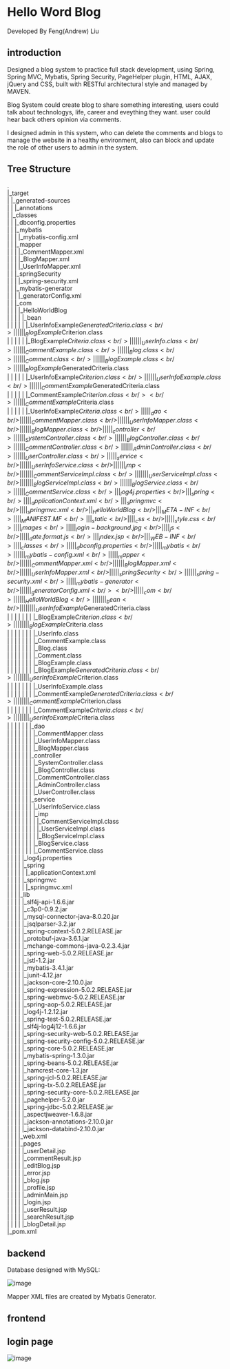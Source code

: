 # Hello Word Blog
Developed By Feng(Andrew) Liu
## introduction 
Designed a blog system to practice full stack development, using Spring, Spring MVC, Mybatis, Spring Security, PageHelper plugin, HTML, AJAX, jQuery and CSS, built with RESTful architectural style and managed by MAVEN.

Blog System could create blog to share something interesting, users could talk about technologys, life, career and eveything they want. user could hear back others opinion via comments.

I designed admin in this system, who can delete the comments and blogs to manage the website in a healthy environment, also can block and update the role of other users to admin in the system.

## Tree Structure
.<br/>
|_target<br/>
| |_generated-sources<br/>
| | |_annotations<br/>
| |_classes<br/>
| | |_dbconfig.properties<br/>
| | |_mybatis<br/>
| | | |_mybatis-config.xml<br/>
| | |_mapper<br/>
| | | |_CommentMapper.xml<br/>
| | | |_BlogMapper.xml<br/>
| | | |_UserInfoMapper.xml<br/>
| | |_springSecurity<br/>
| | | |_spring-security.xml<br/>
| | |_mybatis-generator<br/>
| | | |_generatorConfig.xml<br/>
| | |_com<br/>
| | | |_HelloWorldBlog<br/>
| | | | |_bean<br/>
| | | | | |_UserInfoExample$GeneratedCriteria.class<br/>
| | | | | |_BlogExample$Criterion.class<br/>
| | | | | |_BlogExample$Criteria.class<br/>
| | | | | |_UserInfo.class<br/>
| | | | | |_CommentExample.class<br/>
| | | | | |_Blog.class<br/>
| | | | | |_Comment.class<br/>
| | | | | |_BlogExample.class<br/>
| | | | | |_BlogExample$GeneratedCriteria.class<br/>
| | | | | |_UserInfoExample$Criterion.class<br/>
| | | | | |_UserInfoExample.class<br/>
| | | | | |_CommentExample$GeneratedCriteria.class<br/>
| | | | | |_CommentExample$Criterion.class<br/><br/>
| | | | | |_CommentExample$Criteria.class<br/>
| | | | | |_UserInfoExample$Criteria.class<br/>
| | | | |_dao<br/>
| | | | | |_CommentMapper.class<br/>
| | | | | |_UserInfoMapper.class<br/>
| | | | | |_BlogMapper.class<br/>
| | | | |_controller<br/>
| | | | | |_SystemController.class<br/>
| | | | | |_BlogController.class<br/>
| | | | | |_CommentController.class<br/>
| | | | | |_AdminController.class<br/>
| | | | | |_UserController.class<br/>
| | | | |_service<br/>
| | | | | |_UserInfoService.class<br/>
| | | | | |_imp<br/>
| | | | | | |_CommentServiceImpl.class<br/>
| | | | | | |_UserServiceImpl.class<br/>
| | | | | | |_BlogServiceImpl.class<br/>
| | | | | |_BlogService.class<br/>
| | | | | |_CommentService.class<br/>
| | |_log4j.properties<br/>
| | |_spring<br/>
| | | |_applicationContext.xml<br/>
| | |_springmvc<br/>
| | | |_springmvc.xml<br/>
| |_HelloWorldBlog<br/>
| | |_META-INF<br/>
| | | |_MANIFEST.MF<br/>
| | |_static<br/>
| | | |_css<br/>
| | | | |_style.css<br/>
| | | |_images<br/>
| | | | |_login-background.jpg<br/>
| | | |_js<br/>
| | | | |_date.format.js<br/>
| | |_index.jsp<br/>
| | |_WEB-INF<br/>
| | | |_classes<br/>
| | | | |_dbconfig.properties<br/>
| | | | |_mybatis<br/>
| | | | | |_mybatis-config.xml<br/>
| | | | |_mapper<br/>
| | | | | |_CommentMapper.xml<br/>
| | | | | |_BlogMapper.xml<br/>
| | | | | |_UserInfoMapper.xml<br/>
| | | | |_springSecurity<br/>
| | | | | |_spring-security.xml<br/>
| | | | |_mybatis-generator<br/>
| | | | | |_generatorConfig.xml<br/><br/>
| | | | |_com<br/>
| | | | | |_HelloWorldBlog<br/>
| | | | | | |_bean<br/>
| | | | | | | |_UserInfoExample$GeneratedCriteria.class<br/>
| | | | | | | |_BlogExample$Criterion.class<br/>
| | | | | | | |_BlogExample$Criteria.class<br/>
| | | | | | | |_UserInfo.class<br/>
| | | | | | | |_CommentExample.class<br/>
| | | | | | | |_Blog.class<br/>
| | | | | | | |_Comment.class<br/>
| | | | | | | |_BlogExample.class<br/>
| | | | | | | |_BlogExample$GeneratedCriteria.class<br/>
| | | | | | | |_UserInfoExample$Criterion.class<br/>
| | | | | | | |_UserInfoExample.class<br/>
| | | | | | | |_CommentExample$GeneratedCriteria.class<br/>
| | | | | | | |_CommentExample$Criterion.class<br/>
| | | | | | | |_CommentExample$Criteria.class<br/>
| | | | | | | |_UserInfoExample$Criteria.class<br/>
| | | | | | |_dao<br/>
| | | | | | | |_CommentMapper.class<br/>
| | | | | | | |_UserInfoMapper.class<br/>
| | | | | | | |_BlogMapper.class<br/>
| | | | | | |_controller<br/>
| | | | | | | |_SystemController.class<br/>
| | | | | | | |_BlogController.class<br/>
| | | | | | | |_CommentController.class<br/>
| | | | | | | |_AdminController.class<br/>
| | | | | | | |_UserController.class<br/>
| | | | | | |_service<br/>
| | | | | | | |_UserInfoService.class<br/>
| | | | | | | |_imp<br/>
| | | | | | | | |_CommentServiceImpl.class<br/>
| | | | | | | | |_UserServiceImpl.class<br/>
| | | | | | | | |_BlogServiceImpl.class<br/>
| | | | | | | |_BlogService.class<br/>
| | | | | | | |_CommentService.class<br/>
| | | | |_log4j.properties<br/>
| | | | |_spring<br/>
| | | | | |_applicationContext.xml<br/>
| | | | |_springmvc<br/>
| | | | | |_springmvc.xml<br/>
| | | |_lib<br/>
| | | | |_slf4j-api-1.6.6.jar<br/>
| | | | |_c3p0-0.9.2.jar<br/>
| | | | |_mysql-connector-java-8.0.20.jar<br/>
| | | | |_jsqlparser-3.2.jar<br/>
| | | | |_spring-context-5.0.2.RELEASE.jar<br/>
| | | | |_protobuf-java-3.6.1.jar<br/>
| | | | |_mchange-commons-java-0.2.3.4.jar<br/>
| | | | |_spring-web-5.0.2.RELEASE.jar<br/>
| | | | |_jstl-1.2.jar<br/>
| | | | |_mybatis-3.4.1.jar<br/>
| | | | |_junit-4.12.jar<br/>
| | | | |_jackson-core-2.10.0.jar<br/>
| | | | |_spring-expression-5.0.2.RELEASE.jar<br/>
| | | | |_spring-webmvc-5.0.2.RELEASE.jar<br/>
| | | | |_spring-aop-5.0.2.RELEASE.jar<br/>
| | | | |_log4j-1.2.12.jar<br/>
| | | | |_spring-test-5.0.2.RELEASE.jar<br/>
| | | | |_slf4j-log4j12-1.6.6.jar<br/>
| | | | |_spring-security-web-5.0.2.RELEASE.jar<br/>
| | | | |_spring-security-config-5.0.2.RELEASE.jar<br/>
| | | | |_spring-core-5.0.2.RELEASE.jar<br/>
| | | | |_mybatis-spring-1.3.0.jar<br/>
| | | | |_spring-beans-5.0.2.RELEASE.jar<br/>
| | | | |_hamcrest-core-1.3.jar<br/>
| | | | |_spring-jcl-5.0.2.RELEASE.jar<br/>
| | | | |_spring-tx-5.0.2.RELEASE.jar<br/>
| | | | |_spring-security-core-5.0.2.RELEASE.jar<br/>
| | | | |_pagehelper-5.2.0.jar<br/>
| | | | |_spring-jdbc-5.0.2.RELEASE.jar<br/>
| | | | |_aspectjweaver-1.6.8.jar<br/>
| | | | |_jackson-annotations-2.10.0.jar<br/>
| | | | |_jackson-databind-2.10.0.jar<br/>
| | | |_web.xml<br/>
| | | |_pages<br/>
| | | | |_userDetail.jsp<br/>
| | | | |_commentResult.jsp<br/>
| | | | |_editBlog.jsp<br/>
| | | | |_error.jsp<br/>
| | | | |_blog.jsp<br/>
| | | | |_profile.jsp<br/>
| | | | |_adminMain.jsp<br/>
| | | | |_login.jsp<br/>
| | | | |_userResult.jsp<br/>
| | | | |_searchResult.jsp<br/>
| | | | |_blogDetail.jsp<br/>
|_pom.xml<br/>

## backend
Database designed with MySQL:

![image](https://github.com/fengliu1227/HelloWorldBlog/blob/master/eer.jpg)

Mapper XML files are created by Mybatis Generator.


## frontend
## login page
![image](https://github.com/fengliu1227/HelloWorldBlog/blob/master/login.jpg)

